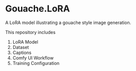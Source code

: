 # Gouache.LoRA
A LoRA model illustrating a gouache style image generation.

This repository includes

1. LoRA Model
2. Dataset
3. Captions
4. Comfy UI Workflow
5. Training Configuration
